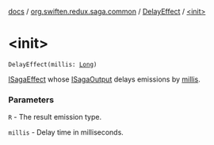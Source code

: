 [docs](../../index.md) / [org.swiften.redux.saga.common](../index.md) / [DelayEffect](index.md) / [&lt;init&gt;](./-init-.md)

# &lt;init&gt;

`DelayEffect(millis: `[`Long`](https://kotlinlang.org/api/latest/jvm/stdlib/kotlin/-long/index.html)`)`

[ISagaEffect](../-i-saga-effect.md) whose [ISagaOutput](../-i-saga-output/index.md) delays emissions by [millis](millis.md).

### Parameters

`R` - The result emission type.

`millis` - Delay time in milliseconds.